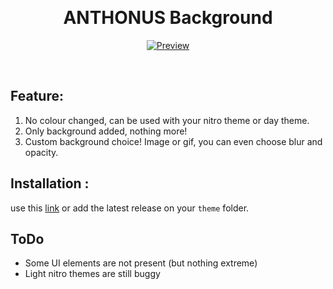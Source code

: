 <br/><div align="center">

# ANTHONUS Background

[![Preview](https://img.shields.io/badge/Preview-5865F2?logo=Discord&style=for-the-badge&labelColor=black)](https://gibbu.github.io/ThemePreview/?file=https://anthonuss.github.io/DiscordBackground/ANTHONUS-Background.css)

</div><br/>

## Feature:

1. No colour changed, can be used with your nitro theme or day theme.
2. Only background added, nothing more!
3. Custom background choice! Image or gif, you can even choose blur and opacity.

## Installation :

use this [link](https://anthonuss.github.io/DiscordBackground/ANTHONUS-Background.css) or add the latest release on your `theme` folder.

## ToDo

- Some UI elements are not present (but nothing extreme)
- Light nitro themes are still buggy
